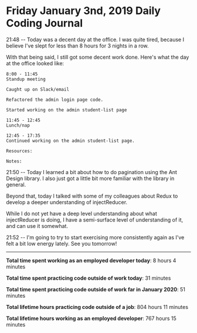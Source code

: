 # Friday January 3nd, 2019 Daily Coding Journal

21:48 -- Today was a decent day at the office. I was quite tired, because I believe I've slept for less than 8 hours for 3 nights in a row.

With that being said, I still got some decent work done. Here's what the day at the office looked like:
```
8:00 - 11:45
Standup meeting

Caught up on Slack/email

Refactored the admin login page code.

Started working on the admin student-list page

11:45 - 12:45
Lunch/nap

12:45 - 17:35
Continued working on the admin student-list page.

Resources:

Notes:
```
21:50 -- Today I learned a bit about how to do pagination using the Ant Design library. I also just got a little bit more familiar with the library in general.

Beyond that, today I talked with some of my colleagues about Redux to develop a deeper understanding of injectReducer. 

While I do not yet have a deep level understanding about what injectReducer is doing, I have a semi-surface level of understanding of it, and can use it somewhat.

21:52 -- I'm going to try to start exercising more consistently again as I've felt a bit low energy lately. See you tomorrow!
___
**Total time spent working as an employed developer today**: 8 hours 4 minutes

**Total time spent practicing code outside of work today**: 31 minutes

**Total time spent practicing code outside of work far in January 2020**: 51 minutes

**Total lifetime hours practicing code outside of a job**: 804 hours 11 minutes

**Total lifetime hours working as an employed developer**: 767 hours 15 minutes
